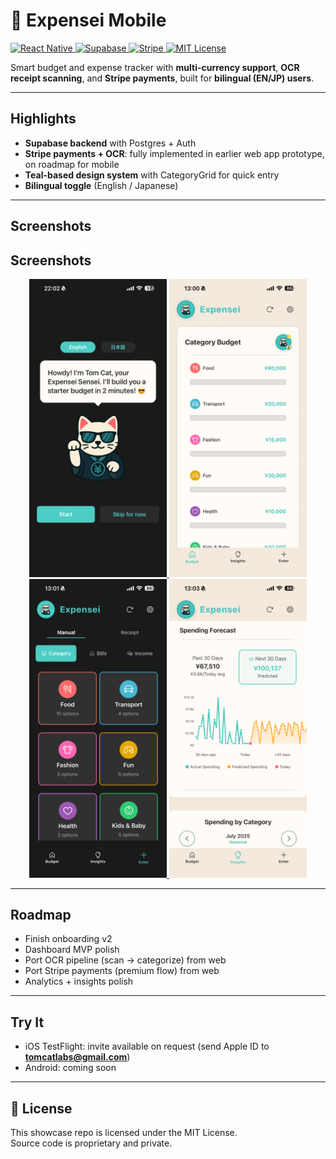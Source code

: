 # 📱 Expensei Mobile  

<p align="left">
  <a href="https://reactnative.dev/">
    <img src="https://img.shields.io/badge/Made%20with-React%20Native-blue?logo=react" alt="React Native"/>
  </a>
  <a href="https://supabase.com/">
    <img src="https://img.shields.io/badge/Backend-Supabase-green?logo=supabase" alt="Supabase"/>
  </a>
  <a href="https://stripe.com/">
    <img src="https://img.shields.io/badge/Payments-Stripe-blueviolet?logo=stripe" alt="Stripe"/>
  </a>
  <a href="LICENSE">
    <img src="https://img.shields.io/badge/License-MIT-yellow.svg" alt="MIT License"/>
  </a>
</p>

Smart budget and expense tracker with **multi-currency support**, **OCR receipt scanning**, and **Stripe payments**, built for **bilingual (EN/JP) users**.  

---

## Highlights
- **Supabase backend** with Postgres + Auth  
- **Stripe payments + OCR**: fully implemented in earlier web app prototype, on roadmap for mobile  
- **Teal-based design system** with CategoryGrid for quick entry  
- **Bilingual toggle** (English / Japanese)  

---

<h2>Screenshots</h2>

<h2>Screenshots</h2>

<div align="center">
  <a href="./screenshots/onboarding.png">
    <img src="./screenshots/onboarding.png" alt="Onboarding screen" width="220" />
  </a>
  <a href="./screenshots/dashboard.png">
    <img src="./screenshots/dashboard.png" alt="Dashboard screen" width="220" />
  </a>
  <a href="./screenshots/add-expense.png">
    <img src="./screenshots/add-expense.png" alt="Add Expense screen" width="220" />
  </a>
  <a href="./screenshots/analytics.png">
    <img src="./screenshots/analytics.png" alt="Analytics screen" width="220" />
  </a>
</div>

---

## Roadmap
- Finish onboarding v2  
- Dashboard MVP polish  
- Port OCR pipeline (scan → categorize) from web  
- Port Stripe payments (premium flow) from web  
- Analytics + insights polish  

---

## Try It
- iOS TestFlight: invite available on request (send Apple ID to **tomcatlabs@gmail.com**)  
- Android: coming soon

---

## 📄 License
This showcase repo is licensed under the MIT License.  
Source code is proprietary and private.  
